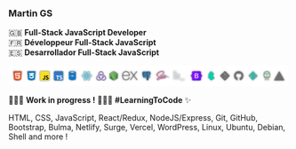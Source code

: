 ### Martin GS

🇬🇧 __Full-Stack JavaScript Developer__  
🇫🇷 __Développeur Full-Stack JavaScript__  
🇪🇸 __Desarrollador Full-Stack JavaScript__

![skills](https://github.com/Martin-GS/Martin-GS/blob/main/images/skills.png)

👷🏻‍♂️ __Work in progress !__ 👨🏻‍🎓 __#LearningToCode__ ✨ 

HTML, CSS, JavaScript, React/Redux, NodeJS/Express, Git, GitHub, Bootstrap, Bulma, Netlify, Surge, Vercel, WordPress, Linux, Ubuntu, Debian, Shell and more !
